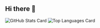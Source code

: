 ## Hi there 👋

![GitHub Stats Card](https://github-readme-stats-seven-sand-30.vercel.app/api?username=taikisenju&theme=onedark&show_icons=true)
![Top Languages Card](https://github-readme-stats-seven-sand-30.vercel.app/api/top-langs/?username=taikisenju&theme=onedark&show_icons=true)

<!--
**taikisenju/taikisenju** is a ✨ _special_ ✨ repository because its `README.md` (this file) appears on your GitHub profile.
![GitHub Stats Card](https://github-readme-stats.vercel.app/api?username=taikisenju)

Here are some ideas to get you started:

- 🔭 I’m currently working on ...
- 🌱 I’m currently learning ...
- 👯 I’m looking to collaborate on ...
- 🤔 I’m looking for help with ...
- 💬 Ask me about ...
- 📫 How to reach me: ...
- 😄 Pronouns: ...
- ⚡ Fun fact: ...
-->
